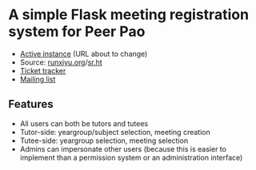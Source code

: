 # A simple Flask meeting registration system for Peer Pao

* [Active instance](https://powermentor.andrewyu.org/) (URL about to change)
* Source:
  [runxiyu.org](https://git.runxiyu.org/ykps/current/mentorweb.git)/[sr.ht](https://git.sr.ht/~runxiyu/mentorweb.git)
* [Ticket tracker](https://todo.sr.ht/~runxiyu/mentorweb)
* [Mailing list](https://lists.sr.ht/~runxiyu/ykps)

## Features

* All users can both be tutors and tutees
* Tutor-side: yeargroup/subject selection, meeting creation
* Tutee-side: yeargroup selection, meeting selection
* Admins can impersonate other users (because this is easier to implement than a permission system or an administration interface)
